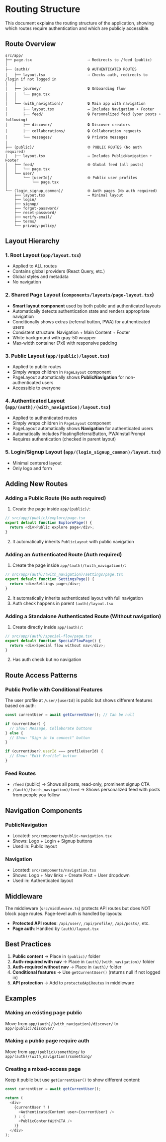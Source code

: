 # Routing Structure

This document explains the routing structure of the application, showing which routes require authentication and which are publicly accessible.

## Route Overview

```
src/app/
├── page.tsx                         → Redirects to /feed (public)
│
├── (auth)/                          🔒 AUTHENTICATED ROUTES
│   ├── layout.tsx                   → Checks auth, redirects to /login if not logged in
│   │
│   ├── journey/                     🔒 Onboarding flow
│   │   └── page.tsx
│   │
│   └── (with_navigation)/           🔒 Main app with navigation
│       ├── layout.tsx               → Includes Navigation + Footer
│       ├── feed/                    🔒 Personalized feed (your posts + following)
│       ├── discover/                🔒 Discover creators
│       ├── collaborations/          🔒 Collaboration requests
│       └── messages/                🔒 Private messages
│
├── (public)/                        🌐 PUBLIC ROUTES (No auth required)
│   ├── layout.tsx                   → Includes PublicNavigation + Footer
│   ├── feed/                        🌐 Global feed (all posts)
│   │   └── page.tsx
│   └── user/
│       └── [userId]/                🌐 Public user profiles
│           └── page.tsx
│
└── (login_signup_common)/           🌐 Auth pages (No auth required)
    ├── layout.tsx                   → Minimal layout
    ├── login/
    ├── signup/
    ├── forgot-password/
    ├── reset-password/
    ├── verify-email/
    ├── terms/
    └── privacy-policy/
```

## Layout Hierarchy

### 1. Root Layout (`app/layout.tsx`)
- Applied to ALL routes
- Contains global providers (React Query, etc.)
- Global styles and metadata
- No navigation

### 2. Shared Page Layout (`components/layouts/page-layout.tsx`)
- **Smart layout component** used by both public and authenticated layouts
- Automatically detects authentication state and renders appropriate navigation
- Conditionally shows extras (referral button, PWA) for authenticated users
- Consistent structure: Navigation + Main Content + Footer
- White background with gray-50 wrapper
- Max-width container (7xl) with responsive padding

### 3. Public Layout (`app/(public)/layout.tsx`)
- Applied to public routes
- Simply wraps children in `PageLayout` component
- PageLayout automatically shows **PublicNavigation** for non-authenticated users
- Accessible to everyone

### 4. Authenticated Layout (`app/(auth)/(with_navigation)/layout.tsx`)
- Applied to authenticated routes
- Simply wraps children in `PageLayout` component  
- PageLayout automatically shows **Navigation** for authenticated users
- Automatically includes FloatingReferralButton, PWAInstallPrompt
- Requires authentication (checked in parent layout)

### 5. Login/Signup Layout (`app/(login_signup_common)/layout.tsx`)
- Minimal centered layout
- Only logo and form

## Adding New Routes

### Adding a Public Route (No auth required)

1. Create the page inside `app/(public)/`:
```typescript
// src/app/(public)/explore/page.tsx
export default function ExplorePage() {
  return <div>Public explore page</div>;
}
```

2. It automatically inherits `PublicLayout` with public navigation

### Adding an Authenticated Route (Auth required)

1. Create the page inside `app/(auth)/(with_navigation)/`:
```typescript
// src/app/(auth)/(with_navigation)/settings/page.tsx
export default function SettingsPage() {
  return <div>Settings page</div>;
}
```

2. It automatically inherits authenticated layout with full navigation
3. Auth check happens in parent `(auth)/layout.tsx`

### Adding a Standalone Authenticated Route (Without navigation)

1. Create directly inside `app/(auth)/`:
```typescript
// src/app/(auth)/special-flow/page.tsx
export default function SpecialFlowPage() {
  return <div>Special flow without nav</div>;
}
```

2. Has auth check but no navigation

## Route Access Patterns

### Public Profile with Conditional Features

The user profile at `/user/[userId]` is public but shows different features based on auth:

```typescript
const currentUser = await getCurrentUser(); // Can be null

if (currentUser) {
  // Show: Message, Collaborate buttons
} else {
  // Show: "Sign in to connect" button
}

if (currentUser?.userId === profileUserId) {
  // Show: "Edit Profile" button
}
```

### Feed Routes

- `/feed` (public) → Shows all posts, read-only, prominent signup CTA
- `/(auth)/(with_navigation)/feed` → Shows personalized feed with posts from people you follow

## Navigation Components

### PublicNavigation
- Located: `src/components/public-navigation.tsx`
- Shows: Logo + Login + Signup buttons
- Used in: Public layout

### Navigation
- Located: `src/components/navigation.tsx`
- Shows: Logo + Nav links + Create Post + User dropdown
- Used in: Authenticated layout

## Middleware

The middleware (`src/middleware.ts`) protects API routes but does NOT block page routes. Page-level auth is handled by layouts:

- **Protected API routes**: `/api/user/`, `/api/profile/`, `/api/posts/`, etc.
- **Page auth**: Handled by `(auth)/layout.tsx`

## Best Practices

1. **Public content** → Place in `(public)/` folder
2. **Auth-required with nav** → Place in `(auth)/(with_navigation)/` folder
3. **Auth-required without nav** → Place in `(auth)/` folder
4. **Conditional features** → Use `getCurrentUser()` (returns null if not logged in)
5. **API protection** → Add to `protectedApiRoutes` in middleware

## Examples

### Making an existing page public
Move from `app/(auth)/(with_navigation)/discover/` to `app/(public)/discover/`

### Making a public page require auth
Move from `app/(public)/something/` to `app/(auth)/(with_navigation)/something/`

### Creating a mixed-access page
Keep it public but use `getCurrentUser()` to show different content:

```typescript
const currentUser = await getCurrentUser();

return (
  <div>
    {currentUser ? (
      <AuthenticatedContent user={currentUser} />
    ) : (
      <PublicContentWithCTA />
    )}
  </div>
);
```

